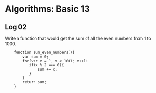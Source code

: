 # Algorithms: Basic 13

## Log 02

Write a function that would get the sum of all the even numbers from 1 to 1000.

```
    function sum_even_numbers(){
        var sum = 0;
        for(var x = 1; x < 1001; x++){
           if(x % 2 === 0){
               sum += x;
           }
        }
        return sum;
    }
```

<!--L|5-->
